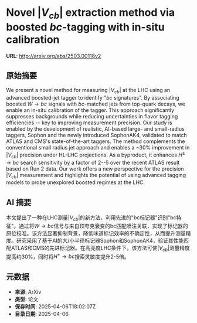 # Novel $|V_{cb}|$ extraction method via boosted $bc$-tagging with in-situ calibration

**URL**: http://arxiv.org/abs/2503.00118v2

## 原始摘要

We present a novel method for measuring $|V_{cb}|$ at the LHC using an
advanced boosted-jet tagger to identify "$bc$ signatures". By associating
boosted $W \rightarrow bc$ signals with $bc$-matched jets from top-quark
decays, we enable an in-situ calibration of the tagger. This approach
significantly suppresses backgrounds while reducing uncertainties in flavor
tagging efficiencies -- key to improving measurement precision. Our study is
enabled by the development of realistic, AI-based large- and small-radius
taggers, Sophon and the newly introduced SophonAK4, validated to match ATLAS
and CMS's state-of-the-art taggers. The method complements the conventional
small radius jet approach and enables a ~30% improvement in $|V_{cb}|$
precision under HL-LHC projections. As a byproduct, it enhances $H^{\pm}
\rightarrow bc$ search sensitivity by a factor of 2--5 over the recent ATLAS
result based on Run 2 data. Our work offers a new perspective for the precision
$|V_{cb}|$ measurement and highlights the potential of using advanced tagging
models to probe unexplored boosted regimes at the LHC.


## AI 摘要

本文提出了一种在LHC测量$|V_{cb}|$的新方法，利用先进的"bc标记器"识别"bc特征"。通过将$W \rightarrow bc$信号与来自顶夸克衰变的bc匹配喷注关联，实现了标记器的原位校准。该方法显著抑制背景，降低味道标记效率的不确定性，从而提升测量精度。研究采用了基于AI的大/小半径标记器Sophon和SophonAK4，验证其性能匹配ATLAS和CMS的先进标记器。在高亮度LHC条件下，该方法可使$|V_{cb}|$测量精度提高约30%，同时将$H^{\pm} \rightarrow bc$搜索灵敏度提升2-5倍。

## 元数据

- **来源**: ArXiv
- **类型**: 论文
- **保存时间**: 2025-04-06T18:02:07Z
- **目录日期**: 2025-04-06
